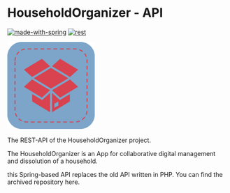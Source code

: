 # HouseholdOrganizer - API
[![made-with-spring](https://img.shields.io/badge/Made%20with-Spring-7CA5C9)](https://spring.io/)
[![rest](https://img.shields.io/badge/API-REST-7CA5C9)](https://spring.io/)

<a href="./src/main/resources/img/logo.png">
<img alt="OpenGeoResearch Logo" height="200" src="./src/main/resources/img/logo.png"/>
</a>

The REST-API of the HouseholdOrganizer project.

The HouseholdOrganizer is an App for collaborative digital management and dissolution of a household.

this Spring-based API replaces the old API written in PHP. You can find the archived repository here.
